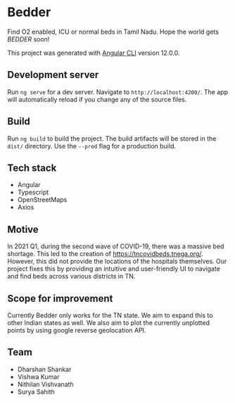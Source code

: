 # Bedder

Find O2 enabled, ICU or normal beds in Tamil Nadu. Hope the world gets *BEDDER* soon!

This project was generated with [Angular CLI](https://github.com/angular/angular-cli) version 12.0.0.

## Development server

Run `ng serve` for a dev server. Navigate to `http://localhost:4200/`. The app will automatically reload if you change any of the source files.

## Build

Run `ng build` to build the project. The build artifacts will be stored in the `dist/` directory. Use the `--prod` flag for a production build.

## Tech stack
- Angular
- Typescript
- OpenStreetMaps
- Axios

## Motive
In 2021 Q1, during the second wave of COVID-19, there was a massive bed shortage. This led to the creation of https://tncovidbeds.tnega.org/. However, this did not provide the locations of the hospitals themselves. Our project fixes this by providing an intuitive and user-friendly UI to navigate and find beds across various districts in TN.

## Scope for improvement
Currently Bedder only works for the TN state. We aim to expand this to other Indian states as well. We also aim to plot the currently unplotted points by using google reverse geolocation API.

## Team

- Dharshan Shankar
- Vishwa Kumar
- Nithilan Vishvanath
- Surya Sahith
